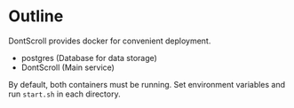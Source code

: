 
# Outline

DontScroll provides docker for convenient deployment.

- postgres (Database for data storage)
- DontScroll (Main service)

By default, both containers must be running. Set environment variables and run `start.sh` in each directory.
